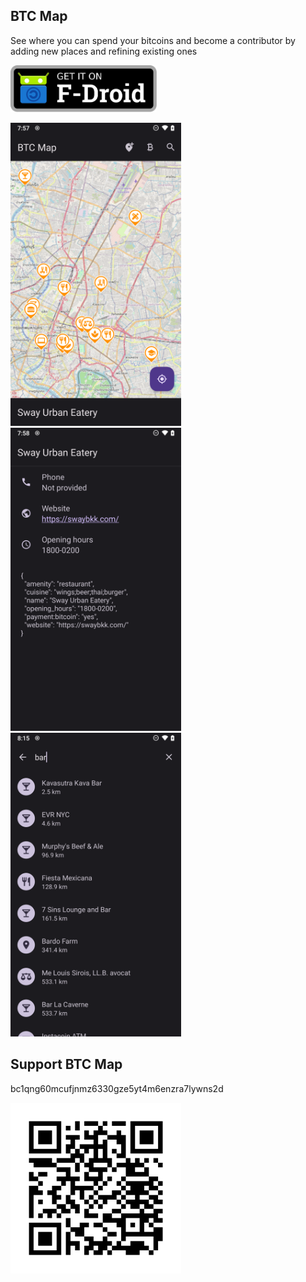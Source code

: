 ## BTC Map

See where you can spend your bitcoins and become a contributor by adding new places and refining existing ones

<p>
  <a href="https://f-droid.org/packages/org.btcmap/">
    <img src="graphics/get-it-on-fdroid.svg" alt="Get it on F-Droid" height="75">
  </a>
</p>

<div>
<img alt="" src="fastlane/metadata/android/en-US/images/phoneScreenshots/1.png" width="273">
<img alt="" src="fastlane/metadata/android/en-US/images/phoneScreenshots/2.png" width="273">
<img alt="" src="fastlane/metadata/android/en-US/images/phoneScreenshots/3.png" width="273">
</div>

## Support BTC Map

bc1qng60mcufjnmz6330gze5yt4m6enzra7lywns2d

<img src="app/src/main/res/drawable-nodpi/btc_address.png" width="273">

